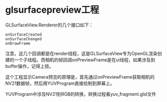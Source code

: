 # glsurfacepreview工程

GLSurfaceView.Renderer的几个接口如下：

```
onSurfaceCreated
onSurfaceChanged
onDrawFrame
```

注意，这几个回调都是在render线程，这是GLSurfaceView专为OpenGL渲染创建的一个子线程。而相机的帧回调onPreviewFrame是在ui线程，如果涉及到buffer操作，记得上锁。

这个工程显示Camera预览的原理是，首先通过onPreviewFrame获取相机的NV21数据帧，然后用YUVProgram直接绘制到屏幕上。

YUVProgram中涉及NV21到RGB的转换，转换过程看yuv_fragment.glsl文件